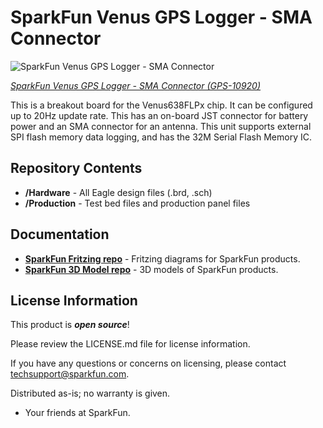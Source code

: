 SparkFun Venus GPS Logger - SMA Connector
=========================================

![SparkFun Venus GPS Logger - SMA Connector
](https://cdn.sparkfun.com//assets/parts/6/0/5/3/10920-01a.jpg)

[*SparkFun Venus GPS Logger - SMA Connector (GPS-10920)*](https://www.sparkfun.com/products/10920)

This is a breakout board for the Venus638FLPx chip. It can be configured up to 20Hz update rate. This has an on-board JST connector for battery
power and an SMA connector for an antenna. This unit supports external SPI flash memory data logging, and has the 32M Serial Flash Memory IC.


Repository Contents
-------------------
* **/Hardware** - All Eagle design files (.brd, .sch)
* **/Production** - Test bed files and production panel files

Documentation
--------------
* **[SparkFun Fritzing repo](https://github.com/sparkfun/Fritzing_Parts)** - Fritzing diagrams for SparkFun products.
* **[SparkFun 3D Model repo](https://github.com/sparkfun/3D_Models)** - 3D models of SparkFun products. 

License Information
-------------------

This product is _**open source**_! 

Please review the LICENSE.md file for license information. 

If you have any questions or concerns on licensing, please contact techsupport@sparkfun.com.

Distributed as-is; no warranty is given.

- Your friends at SparkFun.